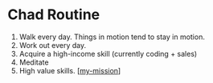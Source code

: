 # Chad Routine
1. Walk every day. Things in motion tend to stay in motion.
2. Work out every day.
3. Acquire a high-income skill (currently coding + sales)
4. Meditate
5. High value skills. 
[[my-mission]]


[//begin]: # "Autogenerated link references for markdown compatibility"
[my-mission]: my-mission.md "My mission"
[//end]: # "Autogenerated link references"
